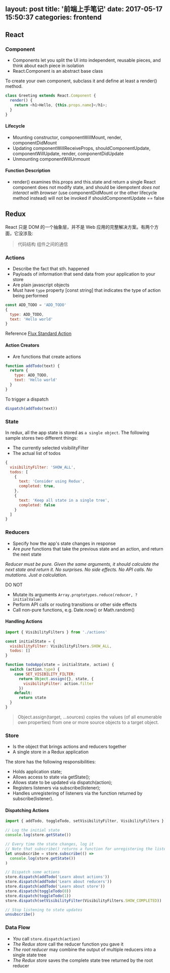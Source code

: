 layout: post
title: '前端上手笔记'
date: 2017-05-17 15:50:37
categories: frontend
---
## React
### Component
* Components let you split the UI into independent, reusable pieces, and think about each piece in isolation
* React.Component is an abstract base class

To create your own component, subclass it and define at least a render() method.
```javascript
class Greeting extends React.Component {
  render() {
    return <h1>Hello, {this.props.name}</h1>;
  }
}
```

#### Lifecycle
* Mounting
  constructor, componentWillMount, render, componentDidMount
* Updating
  componentWillReceiveProps, shouldComponentUpdate, componentWillUpdate, render, componentDidUpdate
* Unmounting
  componentWillUnmount

#### Function Description
* render()
  examines this.props and this.state and return a single React component
  does not modify state, and should be idempotent
  *does not interact with browser* (use componentDidMount or the other lifecycle method instead)
  will not be invoked if shouldComponentUpdate == false

## Redux
React 只是 DOM 的一个抽象层，并不是 Web 应用的完整解决方案。有两个方面，它没涉及:
> 代码结构
> 组件之间的通信

### Actions
* Describe the fact that sth. happened
* Payloads of information that send data from your application to your store
* Are plain javascript objects
* Must have `type` property [const string] that indicates the type of action being performed

```javascript
const ADD_TODO = 'ADD_TODO'
{
  type: ADD_TODO,
  text: 'Hello world'
}
```
Reference
  [Flux Standard Action](https://github.com/acdlite/flux-standard-action)

#### Action Creators
* Are functions that create actions

```javascript
function addTodo(text) {
  return {
    type: ADD_TODO,
    text: 'Hello world'
  }
}
```

To trigger a dispatch
```javascript
dispatch(addTodo(text))
```

### State
In redux, all the app state is stored as `a single object`.
The following sample stores two different things:
* The currently selected visibilityFilter
* The actual list of todos

```javascript
{
  visibilityFilter: 'SHOW_ALL',
  todos: [
    {
      text: 'Consider using Redux',
      completed: true,
    },
    {
      text: 'Keep all state in a single tree',
      completed: false
    }
  ]
}
```

### Reducers
* Specify how the app's state changes in response
* Are *pure* functions that take the previous state and an action, and return the next state

*Reducer must be pure. Given the same arguments, it should calculate the next state and return it. No surprises. No side effects. No API calls. No mutations. Just a calculation.*

DO NOT
* Mutate its arguments `Array.proptotypes.reduce(reducer, ?initialValue)`
* Perform API calls or routing transitions or other side effects
* Call non-pure functions, e.g. Date.now() or Math.random()

#### Handling Actions

```javascript
import { VisibilityFilters } from './actions'

const initialState = {
  visibilityFilter: VisibilityFilters.SHOW_ALL,
  todos: []
}

function todoApp(state = initialState, action) {
  switch (action.type) {
    case SET_VISIBILITY_FILTER:
      return Object.assign({}, state, {
        visibilityFilter: action.filter
      })
    default:
      return state
  }
}
```

> Object.assign(target, ...sources) copies the values (of all enumerable own properties) from one or more source objects to a target object.

### Store
* Is the object that brings actions and reducers together
* A single store in a Redux application

The store has the following responsibilities:
* Holds application state;
* Allows access to state via getState();
* Allows state to be updated via dispatch(action);
* Registers listeners via subscribe(listener);
* Handles unregistering of listeners via the function returned by subscribe(listener).

#### Dispatching Actions
```javascript
import { addTodo, toggleTodo, setVisibilityFilter, VisibilityFilters } from './actions'

// Log the initial state
console.log(store.getState())

// Every time the state changes, log it
// Note that subscribe() returns a function for unregistering the listener
let unsubscribe = store.subscribe(() =>
  console.log(store.getState())
)

// Dispatch some actions
store.dispatch(addTodo('Learn about actions'))
store.dispatch(addTodo('Learn about reducers'))
store.dispatch(addTodo('Learn about store'))
store.dispatch(toggleTodo(0))
store.dispatch(toggleTodo(1))
store.dispatch(setVisibilityFilter(VisibilityFilters.SHOW_COMPLETED))

// Stop listening to state updates
unsubscribe()
```

### Data Flow
* *You* call `store.dispatch(action)`
* *The Redux store* call the reducer function you gave it
* *The root reducer* may combine the output of multiple reducers into a single state tree
* *The Redux store* saves the complete state tree returned by the root reducer
